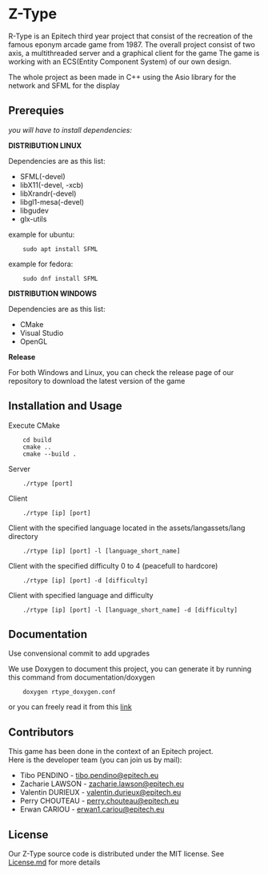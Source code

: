 # Z-Type #

R-Type is an Epitech third year project that consist of the recreation of the famous eponym arcade game from 1987.
The overall project consist of two axis, a multithreaded server and a graphical client for the game
The game is working with an ECS(Entity Component System) of our own design.

The whole project as been made in C++ using  the Asio library for the network and SFML for the display

## Prerequies ##
*you will have to install dependencies:*

**DISTRIBUTION LINUX**

Dependencies are as this list:
- SFML(-devel)
- libX11(-devel, -xcb)
- libXrandr(-devel)
- libgl1-mesa(-devel)
- libgudev
- glx-utils

example for ubuntu:
```
    sudo apt install SFML
```
example for fedora:
```
    sudo dnf install SFML
```

**DISTRIBUTION WINDOWS**

Dependencies are as this list:
- CMake
- Visual Studio
- OpenGL

**Release**

For both Windows and Linux, you can check the release page of our repository to download the latest version of the game

## Installation and Usage ##

Execute CMake
```
    cd build
    cmake ..
    cmake --build .
```

Server
```
    ./rtype [port]
```

Client
```
    ./rtype [ip] [port]
```

Client with the specified language located in the assets/langassets/lang directory
```
    ./rtype [ip] [port] -l [language_short_name]
```

Client with the specified difficulty 0 to 4 (peacefull to hardcore)
```
    ./rtype [ip] [port] -d [difficulty]
```

Client with specified language and difficulty
```
    ./rtype [ip] [port] -l [language_short_name] -d [difficulty]
```

## Documentation ##

Use convensional commit to add upgrades

We use Doxygen to document this project, you can generate it by running this command from documentation/doxygen
```
    doxygen rtype_doxygen.conf
```

or you can freely read it from this [link](https://zachmae.github.io/ztype/documentation/doxygen/html/)

## Contributors ##

This game has been done in the context of an Epitech project.</br>
Here is the developer team (you can join us by mail):

- Tibo PENDINO - tibo.pendino@epitech.eu
- Zacharie LAWSON - zacharie.lawson@epitech.eu
- Valentin DURIEUX - valentin.durieux@epitech.eu
- Perry CHOUTEAU - perry.chouteau@epitech.eu
- Erwan CARIOU - erwan1.cariou@epitech.eu

## License ##

Our Z-Type source code is distributed under the MIT license. See [License.md](https://github.com/EpitechPromo2025/B-CPP-500-PAR-5-1-rtype-zacharie.lawson/blob/main/License.md) for more details